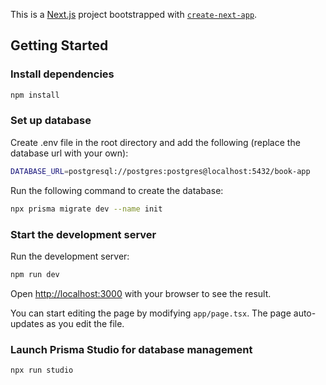 This is a [Next.js](https://nextjs.org/) project bootstrapped with [`create-next-app`](https://github.com/vercel/next.js/tree/canary/packages/create-next-app).

## Getting Started

### Install dependencies

```bash
npm install
```

### Set up database

Create .env file in the root directory and add the following (replace the database url with your own):

```bash
DATABASE_URL=postgresql://postgres:postgres@localhost:5432/book-app
```

Run the following command to create the database:

```bash
npx prisma migrate dev --name init
```

### Start the development server

Run the development server:

```bash
npm run dev
```

Open [http://localhost:3000](http://localhost:3000) with your browser to see the result.

You can start editing the page by modifying `app/page.tsx`. The page auto-updates as you edit the file.

### Launch Prisma Studio for database management

```bash
npx run studio
```
